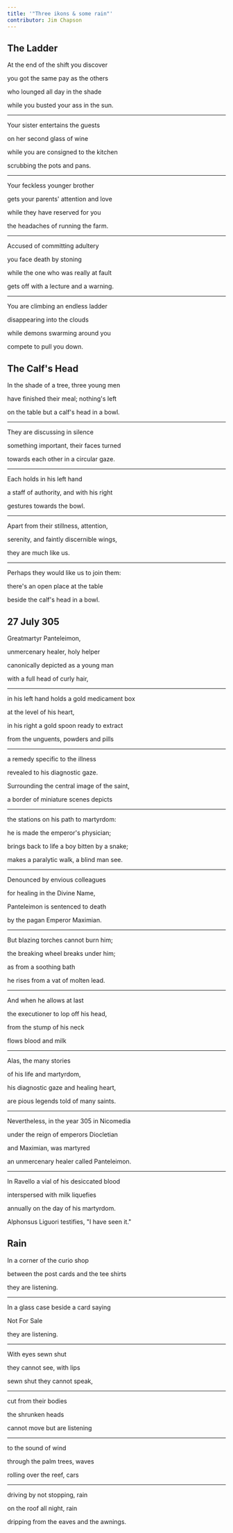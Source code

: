 ```yaml
---
title: '"Three ikons & some rain"'
contributor: Jim Chapson
---
```


## The Ladder

At the end of the shift you discover

you got the same pay as the others

who lounged all day in the shade

while you busted your ass in the sun.

---

Your sister entertains the guests

on her second glass of wine

while you are consigned to the kitchen

scrubbing the pots and pans.

---

Your feckless younger brother

gets your parents' attention and love

while they have reserved for you

the headaches of running the farm.

---

Accused of committing adultery

you face death by stoning

while the one who was really at fault

gets off with a lecture and a warning.

---

You are climbing an endless ladder

disappearing into the clouds

while demons swarming around you

compete to pull you down.

## The Calf's Head

In the shade of a tree, three young men

have finished their meal; nothing's left

on the table but a calf's head in a bowl.

---

They are discussing in silence

something important, their faces turned

towards each other in a circular gaze.

---

Each holds in his left hand

a staff of authority, and with his right

gestures towards the bowl.

---

Apart from their stillness, attention,

serenity, and faintly discernible wings,

they are much like us.

---

Perhaps they would like us to join them:

there's an open place at the table

beside the calf's head in a bowl.

## 27 July 305

Greatmartyr Panteleimon,

unmercenary healer, holy helper

canonically depicted as a young man

with a full head of curly hair,

---

in his left hand holds a gold medicament box

at the level of his heart,

in his right a gold spoon ready to extract

from the unguents, powders and pills

---

a remedy specific to the illness

revealed to his diagnostic gaze.

Surrounding the central image of the saint,

a border of miniature scenes depicts

---

the stations on his path to martyrdom:

he is made the emperor's physician;

brings back to life a boy bitten by a snake;

makes a paralytic walk, a blind man see.

---

Denounced by envious colleagues

for healing in the Divine Name,

Panteleimon is sentenced to death

by the pagan Emperor Maximian.

---

But blazing torches cannot burn him;

the breaking wheel breaks under him;

as from a soothing bath

he rises from a vat of molten lead.

---

And when he allows at last

the executioner to lop off his head,

from the stump of his neck

flows blood and milk

---

Alas, the many stories

of his life and martyrdom,

his diagnostic gaze and healing heart,

are pious legends told of many saints.

---

Nevertheless, in the year 305 in Nicomedia

under the reign of emperors Diocletian

and Maximian, was martyred

an unmercenary healer called Panteleimon.

---

In Ravello a vial of his desiccated blood

interspersed with milk liquefies

annually on the day of his martyrdom.

Alphonsus Liguori testifies, "I have seen it."

## Rain

In a corner of the curio shop

between the post cards and the tee shirts

they are listening.

---

In a glass case beside a card saying

Not For Sale

they are listening.

---

With eyes sewn shut

they cannot see, with lips

sewn shut they cannot speak,

---

cut from their bodies

the shrunken heads

cannot move but are listening

---

to the sound of wind

through the palm trees, waves

rolling over the reef, cars

---

driving by not stopping, rain

on the roof all night, rain

dripping from the eaves and the awnings.
